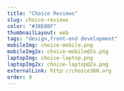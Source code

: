 ```yaml
---
title: "Choice Reviews"
slug: choice-reviews
color: "#38E08F"
thumbnailLayout: web
tags: "design,front-end development"
mobileImg: choice-mobile.png
mobileImg2x: choice-mobile@2x.png
laptopImg: choice-laptop.png
laptopImg2x: choice-laptop@2x.png
externalLink: http://choice360.org
order: 9
---
```


